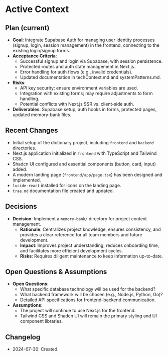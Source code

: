 # Active Context
## Plan (current)
- **Goal**: Integrate Supabase Auth for managing user identity processes (signup, login, session management) in the frontend, connecting to the existing login/signup forms.
- **Acceptance Criteria**:
  - Successful signup and login via Supabase, with session persistence.
  - Protected routes and auth state management in Next.js.
  - Error handling for auth flows (e.g., invalid credentials).
  - Updated documentation in techContext.md and systemPatterns.md.
- **Risks**: 
  - API key security; ensure environment variables are used.
  - Integration with existing forms; may require adjustments to form handling.
  - Potential conflicts with Next.js SSR vs. client-side auth.
- **Deliverables**: Supabase setup, auth hooks in forms, protected pages, updated memory-bank files.

## Recent Changes
- Initial setup of the dictionary project, including `frontend` and `backend` directories.
- Next.js application initialized in `frontend` with TypeScript and Tailwind CSS.
- Shadcn UI configured and essential components (button, card, input) added.
- A modern landing page (`frontend/app/page.tsx`) has been designed and implemented.
- `lucide-react` installed for icons on the landing page.
- `trae.md` documentation file created and updated.

## Decisions
- **Decision**: Implement a `memory-bank/` directory for project context management.
  - **Rationale**: Centralizes project knowledge, ensures consistency, and provides a clear reference for all team members and future development.
  - **Impact**: Improves project understanding, reduces onboarding time, and facilitates more efficient development cycles.
  - **Risks**: Requires diligent maintenance to keep information up-to-date.

## Open Questions & Assumptions
- **Open Questions**: 
  - What specific database technology will be used for the backend?
  - What backend framework will be chosen (e.g., Node.js, Python, Go)?
  - Detailed API specifications for frontend-backend communication.
- **Assumptions**: 
  - The project will continue to use Next.js for the frontend.
  - Tailwind CSS and Shadcn UI will remain the primary styling and UI component libraries.

## Changelog
- 2024-07-30: Created.